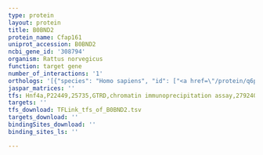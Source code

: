 ```yaml
---
type: protein
layout: protein
title: B0BND2
protein_name: Cfap161
uniprot_accession: B0BND2
ncbi_gene_id: '308794'
organism: Rattus norvegicus
function: target gene
number_of_interactions: '1'
orthologs: '[{"species": "Homo sapiens", "id": ["<a href=\"/protein/q6p656\">Q6P656</a>"]}, {"species": "Danio rerio", "id": ["<a href=\"/protein/f1qpc2\">F1QPC2</a>"]}, {"species": "Mus musculus", "id": ["<a href=\"/protein/q6p8y0\">Q6P8Y0</a>"]}, {"species": "Drosophila melanogaster", "id": ["<a href=\"/protein/q4v4v0\">Q4V4V0</a>", "<a href=\"/protein/q8t3r9\">Q8T3R9</a>"]}]'
jaspar_matrices: ''
tfs: Hnf4a,P22449,25735,GTRD,chromatin immunoprecipitation assay,27924024%5Buid%5D,No
targets: ''
tfs_download: TFLink_tfs_of_B0BND2.tsv
targets_download: ''
bindingSites_download: ''
binding_sites_ls: ''

---
```


